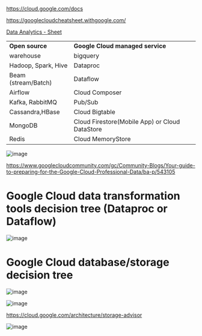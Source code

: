 https://cloud.google.com/docs

https://googlecloudcheatsheet.withgoogle.com/

[ Data Analytics - Sheet ](https://cloud.google.com/blog/products/data-analytics/decision-tree-for-data-analytics-workloads-on-google-cloud)

|||
|--- |--- |
|**Open source**|**Google Cloud managed service**|
|warehouse|bigquery|
|Hadoop, Spark, Hive|Dataproc|
|Beam (stream/Batch)|Dataflow|
|Airflow|Cloud Composer|
|Kafka, RabbitMQ|Pub/Sub|
|Cassandra,HBase|Cloud Bigtable|
|MongoDB|Cloud Firestore(Mobile App) or Cloud DataStore|
|Redis| Cloud MemoryStore|


![image](https://github.com/vijayanandrp/vijayanandrp/assets/3804538/aad234a0-9add-47bb-b41d-3560a73ce2ca)


https://www.googlecloudcommunity.com/gc/Community-Blogs/Your-guide-to-preparing-for-the-Google-Cloud-Professional-Data/ba-p/543105


# Google Cloud data transformation tools decision tree (Dataproc or Dataflow)

![image](https://github.com/vijayanandrp/vijayanandrp/assets/3804538/17c2bb28-44ff-4ff6-99ba-785212e3b237)


# Google Cloud database/storage decision tree

![image](https://github.com/vijayanandrp/vijayanandrp/assets/3804538/444d2d6a-7774-4fce-8f2a-ac8a683b43be)




![image](https://github.com/vijayanandrp/vijayanandrp/assets/3804538/fb735113-9c0f-444e-ac80-1f98e487fdb4)


https://cloud.google.com/architecture/storage-advisor


![image](https://github.com/vijayanandrp/vijayanandrp/assets/3804538/09c97445-b66b-46d9-924c-903e6d8efa30)


